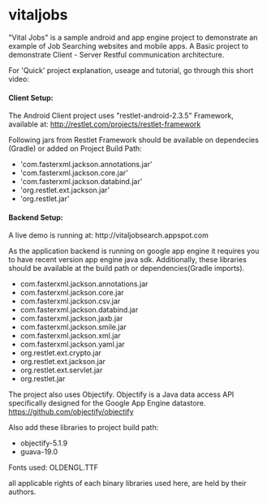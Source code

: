 # vitaljobs
"Vital Jobs" is a sample android and app engine project to demonstrate an example of Job Searching websites and mobile apps.
A Basic project to demonstrate Client - Server Restful communication architecture.

For 'Quick' project explanation, useage and tutorial, go through this short video: 

<h4>Client Setup:</h4>

The Android Client project uses "restlet-android-2.3.5" Framework, 
available at: http://restlet.com/projects/restlet-framework

Following jars from Restlet Framework should be available on dependecies (Gradle) or added on Project Build Path:
-  'com.fasterxml.jackson.annotations.jar'
-  'com.fasterxml.jackson.core.jar'
-  'com.fasterxml.jackson.databind.jar'
-  'org.restlet.ext.jackson.jar'
-  'org.restlet.jar'

<h4>Backend Setup:</h4>
A live demo is running at: http://vitaljobsearch.appspot.com 

As the application backend is running on google app engine it requires you to have recent version app engine java sdk.
Additionally, these libraries should be available at the build path or dependencies(Gradle imports).

- com.fasterxml.jackson.annotations.jar
- com.fasterxml.jackson.core.jar
- com.fasterxml.jackson.csv.jar
- com.fasterxml.jackson.databind.jar
- com.fasterxml.jackson.jaxb.jar
- com.fasterxml.jackson.smile.jar
- com.fasterxml.jackson.xml.jar
- com.fasterxml.jackson.yaml.jar
- org.restlet.ext.crypto.jar
- org.restlet.ext.jackson.jar
- org.restlet.ext.servlet.jar
- org.restlet.jar


The project also uses Objectify.
Objectify is a Java data access API specifically designed for the Google App Engine datastore.
https://github.com/objectify/objectify

Also add these libraries to project build path:

- objectify-5.1.9
- guava-19.0

Fonts used:
OLDENGL.TTF


all applicable rights of each binary libraries used here, are held by their authors. 


